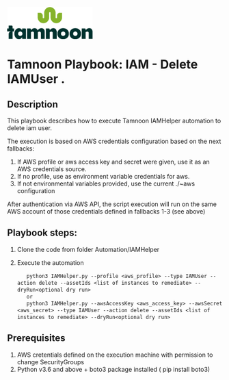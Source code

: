 
<img src="../../images/icons/Tamnoon.png" width="200"/>

# Tamnoon Playbook: IAM - Delete IAMUser .

## Description
This playbook describes how to execute Tamnoon IAMHelper automation to delete iam user.

The execution is based on AWS credentials configuration based on the next fallbacks:
1. If AWS profile or aws access key and secret were given, use it as an AWS credentials source.
2. If no profile, use as environment variable credentials for aws.
3. If not environmental variables provided, use the current ./~aws configuration

After authentication via AWS API, the script execution will run on the same AWS account of those credentials defined in fallbacks 1-3 (see above)

## Playbook steps:
1. Clone the code from folder Automation/IAMHelper
2. Execute the automation 
 
          python3 IAMHelper.py --profile <aws_profile> --type IAMUser --action delete --assetIds <list of instances to remediate> --dryRun<optional dry run>
          or 
          python3 IAMHelper.py --awsAccessKey <aws_access_key> --awsSecret <aws_secret> --type IAMUser --action delete --assetIds <list of instances to remediate> --dryRun<optional dry run>




## Prerequisites 
1. AWS cretentials defined on the execution machine with permission to change SecurityGroups
2. Python v3.6  and above + boto3 package installed ( pip install boto3)


